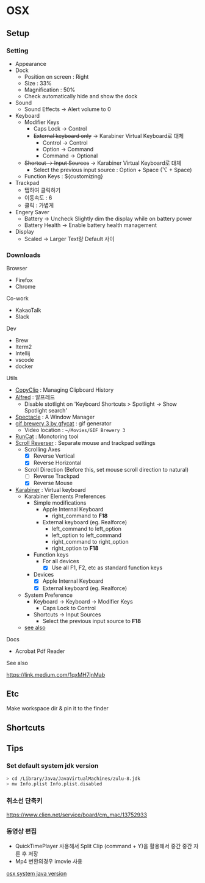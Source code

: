 # OSX

## Setup

### Setting

- Appearance
- Dock
  - Position on screen : Right
  - Size : 33%
  - Magnification : 50%
  - Check automatically hide and show the dock
- Sound
  - Sound Effects -> Alert volume to 0
- Keyboard
  - Modifier Keys
    - Caps Lock -> Control
    - ~~External keyboard only~~ -> Karabiner Virtual Keyboard로 대체
      - Control -> Control
      - Option -> Command
      - Command -> Optional
  - ~~Shortcut -> Input Sources~~ -> Karabiner Virtual Keyboard로 대체
    - Select the previous input source : Option + Space (⌥ + Space)
  - Function Keys : ${customizing}
- Trackpad
  - 탭하여 클릭하기
  - 이동속도 : 6
  - 클릭 : 가볍게
- Engery Saver
  - Battery -> Uncheck Slightly dim the display while on battery power
  - Battery Health -> Enable battery health management 
- Display
  - Scaled -> Larger Text랑 Default 사이

### Downloads

Browser

- Firefox
- Chrome

Co-work

- KakaoTalk
- Slack

Dev

- Brew
- Iterm2
- Intellij
- vscode
- docker

Utils

- [CopyClip](https://apps.apple.com/us/app/copyclip-clipboard-history/id595191960?mt=12) : Managing Clipboard History
- [Alfred](https://www.alfredapp.com) : 알프레드
  - Disable stotlight on 'Keyboard Shortcuts > Spotlight -> Show Spotlight search'
- [Spectacle](https://www.spectacleapp.com/) : A Window Manager
- [gif brewery 3 by gfycat](https://apps.apple.com/kr/app/gif-brewery-3-by-gfycat/id1081413713?mt=12) : gif generator
  - Video location : `~/Movies/GIF Brewery 3`
- [RunCat](https://apps.apple.com/kr/app/runcat/id1429033973?mt=12) : Monotoring tool
- [Scroll Reverser](https://pilotmoon.com/scrollreverser/) : Separate mouse and trackpad settings
  - Scrolling Axes
    - [X] Reverse Vertical
    - [X] Reverse Horizontal
  - Scroll Direction (Before this, set mouse scroll direction to natural)
    - [ ] Reverse Trackpad
    - [X] Reverse Mouse
- [Karabiner](https://karabiner-elements.pqrs.org/) : Virtual keyboard
  - Karabiner Elements Preferences
    - Simple modifications
      - Apple Internal Keyboard
        - right_command to **F18**
      - External keyboard (eg. Realforce)
        - left_command to left_option
        - left_option to left_command
        - right_command to right_option
        - right_option to **F18**
    - Function keys
      - For all devices
        - [X] Use all F1, F2, etc as standard function keys
    - Devices
      - [X] Apple Internal Keyboard
      - [X] External keyboard (eg. Realforce)
  - System Preference
    - Keyboard -> Keyboard -> Modifier Keys
      - Caps Lock to Control
    - Shortcuts -> Input Sources
      - Select the previous input source to **F18**
  - [see also](https://ssossoblog.tistory.com/54)

Docs

- Acrobat Pdf Reader

See also

https://link.medium.com/1qxMH7jnMab

## Etc

Make workspace dir & pin it to the finder

## Shortcuts

## Tips

### Set default system jdk version

```sh
> cd /Library/Java/JavaVirtualMachines/zulu-8.jdk
> mv Info.plist Info.plist.disabled
```

### 취소선 단축키

https://www.clien.net/service/board/cm_mac/13752933

### 동영상 편집

- QuickTimePlayer 사용해서 Split Clip (command + Y)을 활용해서 중간 중간 자른 후 저장
- Mp4 변환의경우 imovie 사용


[osx system java version](https://stackoverflow.com/questions/21964709/how-to-set-or-change-the-default-java-jdk-version-on-os-x)
